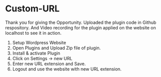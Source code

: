 # Custom-URL
Thank you for giving the Opportunity.
Uploaded the plugin code in Github respository.
And Video recording for the plugin applied on the website on localhost to see it in action.

1. Setup Wordpress Website
2. Open Plugins and Upload Zip file of plugin.
3. Install & activate Plugin
4. Click on Settings -> new URL
5. Enter new URL extension and Save.
6. Logout and use the website with new URL extension.
